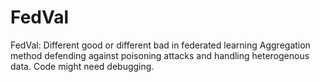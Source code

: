 # FedVal
FedVal: Different good or different bad in federated learning
Aggregation method defending against poisoning attacks and handling heterogenous data.
Code might need debugging.
